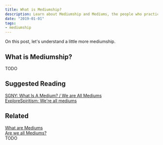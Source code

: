 ```yaml
---
title: What is Mediumship?
description: Learn about Mediumship and Mediums, the people who practice mediumship.
date: "2019-01-01"
tags:
- mediumship
---
```


On this post, let's understand a little more mediumship.

## What is Mediumship?
TODO 


## Suggested Reading
[SGNY: What Is A Medium? / We are All Mediums](http://www.sgny.org/spiritism-guide/mediumship/a-medium/)  
[ExploreSpiritism: We're all mediums](http://www.explorespiritism.com/Science_Mediumship_We're%20All_Intro.htm)  

## Related
[What are Mediums](../mediums)  
[Are we all Mediums?](../why)  
TODO
